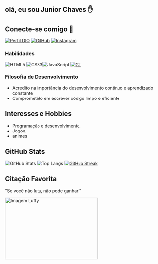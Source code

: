## olá, eu sou Junior Chaves ✋

## Conecte-se comigo 👦

[![Perfil DIO](https://img.shields.io/badge/-Meu%20Perfil%20na%20DIO-30A3DC?style=for-the-badge)](https://www.dio.me/users/juniorchaves0010)  [![GitHub](https://img.shields.io/badge/GitHub-100000?style=for-the-badge&logo=github&logoColor=white)](https://github.com/JUNIORDECHAVES) [![Instagram](https://img.shields.io/badge/-Instagram-%23E4405F?style=for-the-badge&logo=instagram&logoColor=white)](https://www.instagram.com/juniozinho_chaves/)

### Habilidades
![HTML5](https://img.shields.io/badge/HTML-000?style=for-the-badge&logo=html5&logoColor=red)
![CSS3](https://img.shields.io/badge/CSS3-000?style=for-the-badge&logo=css3&logoColor=blue)![JavaScript](https://img.shields.io/badge/JavaScript-F7DF1E?style=for-the-badge&logo=javascript&logoColor=black)
[![Git](https://img.shields.io/badge/Git-000?style=for-the-badge&logo=git&logoColor=E94D5F)](https://git-scm.com/doc)



### Filosofia de Desenvolvimento
- Acredito na importância do desenvolvimento contínuo e aprendizado constante
- Comprometido em escrever código limpo e eficiente

## Interesses e Hobbies
- Programação e desenvolvimento.
- Jogos.
- animes

## GitHub Stats

![GitHub Stats](https://github-readme-stats.vercel.app/api?username=JUNIORDECHAVES&theme=transparent&bg_color=000&border_color=30A3DC&show_icons=true&icon_color=30A3DC&title_color=E94D5F&text_color=FFF)
![Top Langs](https://github-readme-stats-git-masterrstaa-rickstaa.vercel.app/api/top-langs/?username=JUNIORDECHAVES&layout=compact&bg_color=000&border_color=30A3DC&title_color=E94D5F&text_color=FFF) [![GitHub Streak](https://streak-stats.demolab.com/?user=JUNIORDECHAVES&theme=neon-dark&background=000&border=30A3DC&dates=4169e1)](https://git.io/streak-stats)

## Citação Favorita
"Se você não luta, não pode ganhar!" 

<img src="https://revolucaonerd.com/wordpress/wp-content/files/revolucaonerd.com/2022/08/luffy-cicatriz-no-olho-1280x720.webp" alt="Imagem Luffy" height="200" width="300"/>
